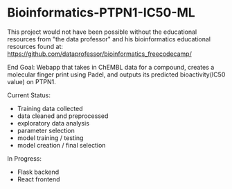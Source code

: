 # Bioinformatics-PTPN1-IC50-ML
This project would not have been possible without the educational resources from "the data professor" and his bioinformatics educational resources found at: https://github.com/dataprofessor/bioinformatics_freecodecamp/

End Goal:
Webapp that takes in ChEMBL data for a compound, creates a molecular finger print using Padel, and outputs its predicted bioactivity(IC50 value) on PTPN1.

Current Status:
- Training data collected
- data cleaned and preprocessed
- exploratory data analysis
- parameter selection
- model training / testing
- model creation / final selection

In Progress:
- Flask backend
- React frontend
